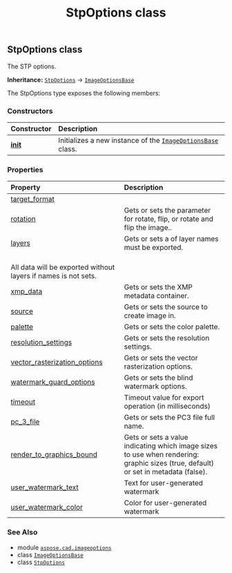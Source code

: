 ﻿---
title: StpOptions class
second_title: Aspose.CAD for Python via .NET API References
description: 
type: docs
weight: 360
url: /python-net/aspose.cad.imageoptions/stpoptions/
is_root: false
---

## StpOptions class

The STP options.



**Inheritance:** [`StpOptions`](/cad/python-net/aspose.cad.imageoptions/stpoptions) → 
[`ImageOptionsBase`](/cad/python-net/aspose.cad.imageoptions/imageoptionsbase)



The StpOptions type exposes the following members:

### Constructors
| Constructor | Description |
| :- | :- |
| [__init__](/cad/python-net/aspose.cad.imageoptions/stpoptions/__init__/#) | Initializes a new instance of the [`ImageOptionsBase`](/cad/python-net/aspose.cad.imageoptions/imageoptionsbase) class. |


### Properties
| Property | Description |
| :- | :- |
| [target_format](/cad/python-net/aspose.cad.imageoptions/stpoptions/target_format) |  |
| [rotation](/cad/python-net/aspose.cad.imageoptions/stpoptions/rotation) | Gets or sets the parameter for rotate, flip, or rotate and flip the image.. |
| [layers](/cad/python-net/aspose.cad.imageoptions/stpoptions/layers) | Gets or sets a of layer names must be exported.<br/>All data will be exported without layers if names is not sets. |
| [xmp_data](/cad/python-net/aspose.cad.imageoptions/stpoptions/xmp_data) | Gets or sets the XMP metadata container. |
| [source](/cad/python-net/aspose.cad.imageoptions/stpoptions/source) | Gets or sets the source to create image in. |
| [palette](/cad/python-net/aspose.cad.imageoptions/stpoptions/palette) | Gets or sets the color palette. |
| [resolution_settings](/cad/python-net/aspose.cad.imageoptions/stpoptions/resolution_settings) | Gets or sets the resolution settings. |
| [vector_rasterization_options](/cad/python-net/aspose.cad.imageoptions/stpoptions/vector_rasterization_options) | Gets or sets the vector rasterization options. |
| [watermark_guard_options](/cad/python-net/aspose.cad.imageoptions/stpoptions/watermark_guard_options) | Gets or sets the blind watermark options. |
| [timeout](/cad/python-net/aspose.cad.imageoptions/stpoptions/timeout) | Timeout value for export operation (in milliseconds) |
| [pc_3_file](/cad/python-net/aspose.cad.imageoptions/stpoptions/pc_3_file) | Gets or sets the PC3 file full name. |
| [render_to_graphics_bound](/cad/python-net/aspose.cad.imageoptions/stpoptions/render_to_graphics_bound) | Gets or sets a value indicating which image sizes to use when rendering: graphic sizes (true, default) or set in metadata (false). |
| [user_watermark_text](/cad/python-net/aspose.cad.imageoptions/stpoptions/user_watermark_text) | Text for user-generated watermark |
| [user_watermark_color](/cad/python-net/aspose.cad.imageoptions/stpoptions/user_watermark_color) | Color for user-generated watermark |



### See Also
* module [`aspose.cad.imageoptions`](..)
* class [`ImageOptionsBase`](/cad/python-net/aspose.cad.imageoptions/imageoptionsbase)
* class [`StpOptions`](/cad/python-net/aspose.cad.imageoptions/stpoptions)
